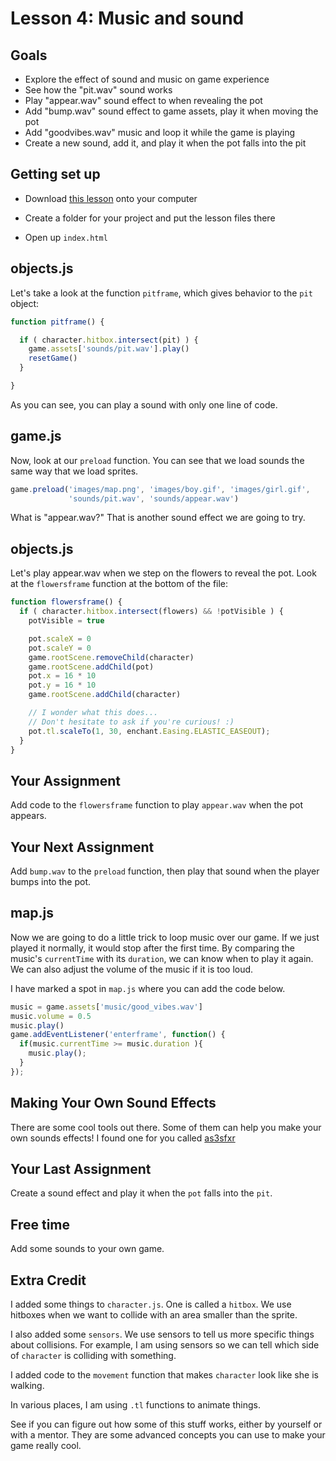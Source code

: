 # Lesson 4: Music and sound

## Goals

- Explore the effect of sound and music on game experience
- See how the "pit.wav" sound works
- Play "appear.wav" sound effect to when revealing the pot
- Add "bump.wav" sound effect to game assets, play it when moving the pot
- Add "goodvibes.wav" music and loop it while the game is playing
- Create a new sound, add it, and play it when the pot falls into the pit

## Getting set up

- Download [this lesson](http://bit.ly/dojo-4) onto your computer

- Create a folder for your project and put the lesson files there

- Open up `index.html`


## objects.js

Let's take a look at the function ```pitframe```, which gives behavior to the ```pit``` object:

``` javascript
function pitframe() {

  if ( character.hitbox.intersect(pit) ) {
    game.assets['sounds/pit.wav'].play()
    resetGame()
  }

}
```

As you can see, you can play a sound with only one line of code.


## game.js

Now, look at our ```preload``` function. You can see that we load sounds the same way that we load sprites.

``` javascript
game.preload('images/map.png', 'images/boy.gif', 'images/girl.gif',
             'sounds/pit.wav', 'sounds/appear.wav')
```

What is "appear.wav?" That is another sound effect we are going to try.


## objects.js

Let's play appear.wav when we step on the flowers to reveal the pot. Look at the ```flowersframe``` function at the bottom of the file:

``` javascript
function flowersframe() {
  if ( character.hitbox.intersect(flowers) && !potVisible ) {
    potVisible = true

    pot.scaleX = 0
    pot.scaleY = 0
    game.rootScene.removeChild(character)
    game.rootScene.addChild(pot)
    pot.x = 16 * 10
    pot.y = 16 * 10
    game.rootScene.addChild(character)

    // I wonder what this does...
    // Don't hesitate to ask if you're curious! :)
    pot.tl.scaleTo(1, 30, enchant.Easing.ELASTIC_EASEOUT);
  }
}
```

## Your Assignment

Add code to the ```flowersframe``` function to play ```appear.wav``` when the pot appears.

## Your Next Assignment

Add ```bump.wav``` to the ```preload``` function, then play that sound when the player bumps into the pot.


## map.js

Now we are going to do a little trick to loop music over our game. If we just played it normally, it would stop after the first time. By comparing the music's ```currentTime``` with its ```duration```, we can know when to play it again. We can also adjust the volume of the music if it is too loud.

I have marked a spot in ```map.js``` where you can add the code below.

``` javascript
music = game.assets['music/good_vibes.wav']
music.volume = 0.5
music.play()
game.addEventListener('enterframe', function() {
  if(music.currentTime >= music.duration ){
    music.play();
  }
});
```


## Making Your Own Sound Effects

There are some cool tools out there. Some of them can help you make your own sounds effects! I found one for you called [as3sfxr](http://bit.ly/as3sfxr)

## Your Last Assignment

Create a sound effect and play it when the ```pot``` falls into the ```pit```.


## Free time

Add some sounds to your own game.


## Extra Credit

I added some things to ```character.js```. One is called a ```hitbox```. We use hitboxes when we want to collide with an area smaller than the sprite.

I also added some ```sensors```. We use sensors to tell us more specific things about collisions. For example, I am using sensors so we can tell which side of ```character``` is colliding with something.

I added code to the ```movement``` function that makes ```character``` look like she is walking.

In various places, I am using ```.tl``` functions to animate things.

See if you can figure out how some of this stuff works, either by yourself or with a mentor. They are some advanced concepts you can use to make your game really cool.

